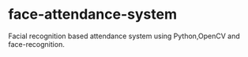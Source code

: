 # face-attendance-system

Facial recognition based attendance system using Python,OpenCV and face-recognition.

